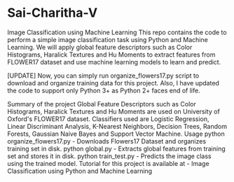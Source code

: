 # Sai-Charitha-V
Image Classification using Machine Learning
This repo contains the code to perform a simple image classification task using Python and Machine Learning. We will apply global feature descriptors such as Color Histograms, Haralick Textures and Hu Moments to extract features from FLOWER17 dataset and use machine learning models to learn and predict.

[UPDATE] Now, you can simply run organize_flowers17.py script to download and organize training data for this project. Also, I have updated the code to support only Python 3+ as Python 2+ faces end of life.

Summary of the project Global Feature Descriptors such as Color Histograms, Haralick Textures and Hu Moments are used on University of Oxford's FLOWER17 dataset. Classifiers used are Logistic Regression, Linear Discriminant Analysis, K-Nearest Neighbors, Decision Trees, Random Forests, Gaussian Naive Bayes and Support Vector Machine. Usage python organize_flowers17.py - Downloads Flowers17 Dataset and organizes training set in disk. python global.py - Extracts global features from training set and stores it in disk. python train_test.py - Predicts the image class using the trained model. Tutorial for this project is available at - Image Classification using Python and Machine Learning
